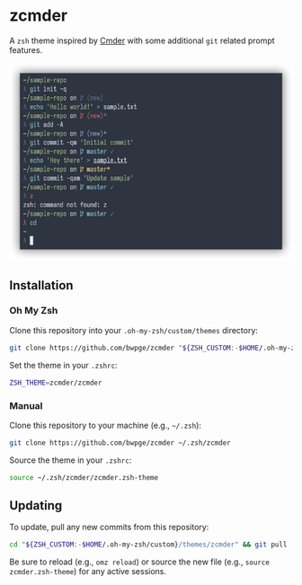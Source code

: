 # zcmder

A `zsh` theme inspired by [Cmder](https://cmder.app/) with some additional `git` related prompt features.

<p align="center"><img src="assets/preview.png"></p>

## Installation

### Oh My Zsh

Clone this repository into your `.oh-my-zsh/custom/themes` directory:

```sh
git clone https://github.com/bwpge/zcmder "${ZSH_CUSTOM:-$HOME/.oh-my-zsh/custom}/themes/zcmder"
```

Set the theme in your `.zshrc`:

```sh
ZSH_THEME=zcmder/zcmder
```

### Manual

Clone this repository to your machine (e.g., `~/.zsh`):

```sh
git clone https://github.com/bwpge/zcmder ~/.zsh/zcmder
```

Source the theme in your `.zshrc`:

```sh
source ~/.zsh/zcmder/zcmder.zsh-theme
```

## Updating

To update, pull any new commits from this repository:

```sh
cd "${ZSH_CUSTOM:-$HOME/.oh-my-zsh/custom}/themes/zcmder" && git pull
```

Be sure to reload (e.g., `omz reload`) or source the new file (e.g., `source zcmder.zsh-theme`) for any active sessions.
